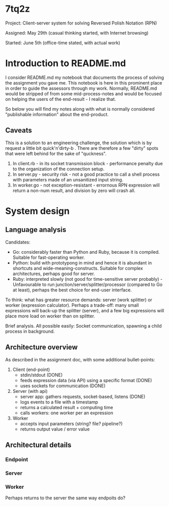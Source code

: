 # 7tq2z

Project: Client-server system for solving Reversed Polish Notation (RPN)

Assigned: May 29th (casual thinking started, with Internet browsing)

Started: June 5th (office-time stated, with actual work)

# Introduction to README.md

I consider README.md my notebook that documents the process of solving the assignment you gave me.  This notebook is here in this prominent place in order to guide the assessors through my work.  Normally, README.md would be stripped of from some mid-process-notes and would be focused on helping the users of the end-result - I realize that.

So below you will find my notes along with what is normally considered "publishable information" about the end-product.

## Caveats

This is a solution to an engineering challenge, the solution which is by request a little bit quick'n'dirty-b .  There are therefore a few "dirty" spots that were left behind for the sake of "quckness".

1. In client.rb - in its socket transmission block - performance penalty due to the organization of the connection setup.
2. In server.py - security risk - not a good practice to call a shell process with parameters made of an unsanitized input string.
3. In worker.go - not exception-resistant - errornous RPN expression will return a non-num result, and division by zero will crash all.

# System design

## Language analysis

Candidates:
* Go: considerably faster than Python and Ruby, because it is compiled. Suitable for fast-operating worker.
* Python: build with prototypong in mind and hence it is abundant in shortcuts and wide-meaning-constructs. Suitable for complex architectures, perhaps good for server.
* Ruby: interpreted slowly (not good for time-sensitive server probably) - Unfavourable to run junction/server/splitter/processor (compared to Go at least), perhaps the best choice for end-user interface.

To think: what has greater resource demands: server (work splitter) or worker (expression calculator).  Perhaps a trade-off: many small expressions will back-up the splitter (server), and a few big expressions will place more load on worker than on splitter.

Brief analysis. All possible easily: Socket communication, spawning a child process in background.

## Architecture overview

As described in the assignment doc, with some additional bullet-points:
1. Client (end-point)
   * stdin/stdout (DONE)
   * feeds expression data (via API) using a specific format (DONE)
   * uses sockets for communication (DONE)
2. Server (with api)
   * server app: gathers requests, socket-based, listens (DONE)
   * logs events to a file with a timestamp
   * returns a calculated result + computing time
   * calls workers: one worker per an expression
3. Worker
   * accepts input parameters (string? file? pipeline?)
   * returns output value / error value

## Architectural details

### Endpoint

### Server

### Worker

Perhaps returns to the server the same way endpoits do?

